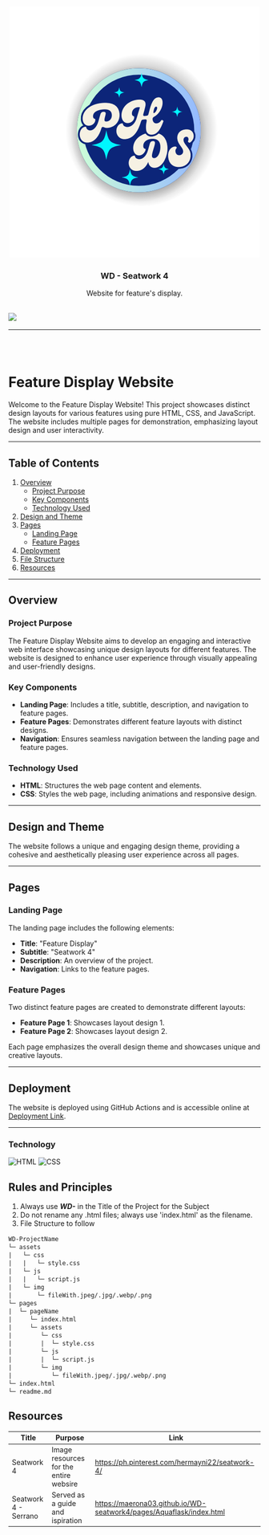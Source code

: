 <a name="readme-top"/>

<br/>

<br />
<div align="center">
  <a href="https://github.com/Hermayni">

<img src="./assets/images/PH (2).png" alt="PHDS" >
  </a>
  <h3 align="center">WD - Seatwork 4</h3>
</div>
<div align="center">
 Website for feature's display.
</div>

<br />



![](https://visit-counter.vercel.app/counter.png?page=Hermayni/WD---Hands-On-2)

---

<br />
<br />

# Feature Display Website

Welcome to the Feature Display Website! This project showcases distinct design layouts for various features using pure HTML, CSS, and JavaScript. The website includes multiple pages for demonstration, emphasizing layout design and user interactivity.

---

## Table of Contents

1. [Overview](#overview)
    - [Project Purpose](#project-purpose)
    - [Key Components](#key-components)
    - [Technology Used](#technology-used)
2. [Design and Theme](#design-and-theme)
3. [Pages](#pages)
    - [Landing Page](#landing-page)
    - [Feature Pages](#feature-pages)
4. [Deployment](#deployment)
5. [File Structure](#file-structure)
6. [Resources](#resources)

---

## Overview

### Project Purpose

The Feature Display Website aims to develop an engaging and interactive web interface showcasing unique design layouts for different features. The website is designed to enhance user experience through visually appealing and user-friendly designs.

### Key Components

- **Landing Page**: Includes a title, subtitle, description, and navigation to feature pages.
- **Feature Pages**: Demonstrates different feature layouts with distinct designs.
- **Navigation**: Ensures seamless navigation between the landing page and feature pages.

### Technology Used

- **HTML**: Structures the web page content and elements.
- **CSS**: Styles the web page, including animations and responsive design.

---

## Design and Theme

The website follows a unique and engaging design theme, providing a cohesive and aesthetically pleasing user experience across all pages.

---

## Pages

### Landing Page

The landing page includes the following elements:

- **Title**: "Feature Display"
- **Subtitle**: "Seatwork 4"
- **Description**: An overview of the project.
- **Navigation**: Links to the feature pages.

### Feature Pages

Two distinct feature pages are created to demonstrate different layouts:

- **Feature Page 1**: Showcases layout design 1.
- **Feature Page 2**: Showcases layout design 2.

Each page emphasizes the overall design theme and showcases unique and creative layouts.

---

## Deployment

The website is deployed using GitHub Actions and is accessible online at [Deployment Link](#).

---


### Technology
<!-- TODO: List of Technology Used -->
![HTML](https://img.shields.io/badge/HTML-E34F26?style=for-the-badge&logo=html5&logoColor=white)
![CSS](https://img.shields.io/badge/CSS-1572B6?style=for-the-badge&logo=css3&logoColor=white)






## Rules and Principles
1. Always use ***WD-*** in the Title of the Project for the Subject
2. Do not rename any .html files; always use 'index.html' as the filename.
3. File Structure to follow

```
WD-ProjectName
└─ assets
|   └─ css
|   |   └─ style.css
|   └─ js
|   |   └─ script.js
|   └─ img
|       └─ fileWith.jpeg/.jpg/.webp/.png
└─ pages
|  └─ pageName
|     └─ index.html
|     └─ assets
|        └─ css
|        |  └─ style.css
|        └─ js
|        |  └─ script.js
|        └─ img
|           └─ fileWith.jpeg/.jpg/.webp/.png
└─ index.html
└─ readme.md
```

## Resources


| Title | Purpose | Link |
|-|-|-|
|Seatwork 4| Image resources for the entire websire | https://ph.pinterest.com/hermayni22/seatwork-4/ |
|Seatwork 4 - Serrano | Served as a guide and ispiration | https://maerona03.github.io/WD-seatwork4/pages/Aquaflask/index.html|



